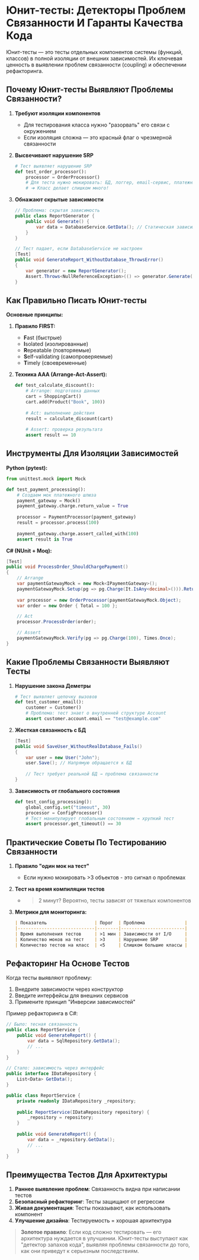 # Юнит-тесты: Детекторы Проблем Связанности И Гаранты Качества Кода

Юнит-тесты — это тесты отдельных компонентов системы (функций, классов) в полной изоляции от внешних зависимостей. Их ключевая ценность в выявлении проблем связанности (coupling) и обеспечении рефакторинга.

## Почему Юнит-тесты Выявляют Проблемы Связанности?
1. **Требуют изоляции компонентов**
   - Для тестирования класса нужно "разорвать" его связи с окружением
   - Если изоляция сложна — это красный флаг о чрезмерной связанности

2. **Высвечивают нарушение SRP**
   ```python
   # Тест выявляет нарушение SRP
   def test_order_processor():
       processor = OrderProcessor()
       # Для теста нужно мокировать: БД, логгер, email-сервис, платежный шлюз
       # ➔ Класс делает слишком много!
   ```

3. **Обнажают скрытые зависимости**
   ```csharp
   // Проблема: скрытая зависимость
   public class ReportGenerator {
       public void Generate() {
           var data = DatabaseService.GetData(); // Статическая зависимость
       }
   }

   // Тест падает, если DatabaseService не настроен
   [Test]
   public void GenerateReport_WithoutDatabase_ThrowsError()
   {
       var generator = new ReportGenerator();
       Assert.Throws<NullReferenceException>(() => generator.Generate());
   }
   ```

## Как Правильно Писать Юнит-тесты
**Основные принципы:**
1. **Правило FIRST:**
   - **F**ast (быстрые)
   - **I**solated (изолированные)
   - **R**epeatable (повторяемые)
   - **S**elf-validating (самопроверяемые)
   - **T**imely (своевременные)

2. **Техника AAA (Arrange-Act-Assert):**
   ```python
   def test_calculate_discount():
       # Arrange: подготовка данных
       cart = ShoppingCart()
       cart.add(Product("Book", 100))
       
       # Act: выполнение действия
       result = calculate_discount(cart)
       
       # Assert: проверка результата
       assert result == 10
   ```

## Инструменты Для Изоляции Зависимостей

**Python (pytest):**
```python
from unittest.mock import Mock

def test_payment_processing():
    # Создаем мок платежного шлюза
    payment_gateway = Mock()
    payment_gateway.charge.return_value = True
    
    processor = PaymentProcessor(payment_gateway)
    result = processor.process(100)
    
    payment_gateway.charge.assert_called_with(100)
    assert result is True
```

**C# (NUnit + Moq):**
```csharp
[Test]
public void ProcessOrder_ShouldChargePayment()
{
    // Arrange
    var paymentGatewayMock = new Mock<IPaymentGateway>();
    paymentGatewayMock.Setup(pg => pg.Charge(It.IsAny<decimal>())).Returns(true);
    
    var processor = new OrderProcessor(paymentGatewayMock.Object);
    var order = new Order { Total = 100 };

    // Act
    processor.ProcessOrder(order);

    // Assert
    paymentGatewayMock.Verify(pg => pg.Charge(100), Times.Once);
}
```

## Какие Проблемы Связанности Выявляют Тесты

1. **Нарушение закона Деметры**
   ```python
   # Тест выявляет цепочку вызовов
   def test_customer_email():
       customer = Customer()
       # Проблема: тест знает о внутренней структуре Account
       assert customer.account.email == "test@example.com"
   ```

2. **Жесткая связанность с БД**
   ```csharp
   [Test]
   public void SaveUser_WithoutRealDatabase_Fails()
   {
       var user = new User("John");
       user.Save(); // Напрямую обращается к БД
       
       // Тест требует реальной БД → проблема связанности
   }
   ```

3. **Зависимость от глобального состояния**
   ```python
   def test_config_processing():
       global_config.set("timeout", 30)
       processor = ConfigProcessor()
       # Тест манипулирует глобальным состоянием → хрупкий тест
       assert processor.get_timeout() == 30
   ```

## Практические Советы По Тестированию Связанности

1. **Правило "один мок на тест"**
   - Если нужно мокировать >3 объектов - это сигнал о проблемах

2. **Тест на время компиляции тестов**
   - > 2 минут? Вероятно, тесты зависят от тяжелых компонентов

3. **Метрики для мониторинга:**
   ```markdown
   | Показатель                  | Порог  | Проблема               |
   |-----------------------------|--------|------------------------|
   | Время выполнения тестов     | >1 мин | Зависимости от I/O     |
   | Количество моков на тест    | >3     | Нарушение SRP          |
   | Количество тестов на класс  | <5     | Слишком большие классы |
   ```

## Рефакторинг На Основе Тестов
Когда тесты выявляют проблему:
1. Внедрите зависимости через конструктор
2. Введите интерфейсы для внешних сервисов
3. Примените принцип "Инверсии зависимостей"
   
Пример рефакторинга в C#:
```csharp
// Было: тесная связанность
public class ReportService {
    public void GenerateReport() {
        var data = SqlRepository.GetData();
        // ...
    }
}

// Стало: зависимость через интерфейс
public interface IDataRepository {
    List<Data> GetData();
}

public class ReportService {
    private readonly IDataRepository _repository;
    
    public ReportService(IDataRepository repository) {
        _repository = repository;
    }
    
    public void GenerateReport() {
        var data = _repository.GetData();
        // ...
    }
}
```

## Преимущества Тестов Для Архитектуры
1. **Раннее выявление проблем**: Связанность видна при написании тестов
2. **Безопасный рефакторинг**: Тесты защищают от регрессии
3. **Живая документация**: Тесты показывают, как использовать компонент
4. **Улучшение дизайна**: Тестируемость = хорошая архитектура

> **Золотое правило**: Если код сложно тестировать — его архитектура нуждается в улучшении. Юнит-тесты выступают как "детектор запахов кода", выявляя проблемы связанности до того, как они приведут к серьезным последствиям.